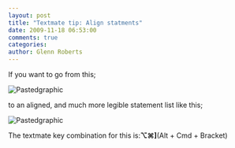 ```yaml
---
layout: post
title: "Textmate tip: Align statments"
date: 2009-11-18 06:53:00
comments: true
categories:
author: Glenn Roberts
---
```


If you want to go from this;

![Pastedgraphic](/images/old/2009/11/pastedgraphic1.png)

to an aligned, and much more legible statement list like this;

![Pastedgraphic](/images/old/2009/11/0pastedgraphic.png)

The textmate key combination for this is:**⌥⌘]**(Alt + Cmd + Bracket)
